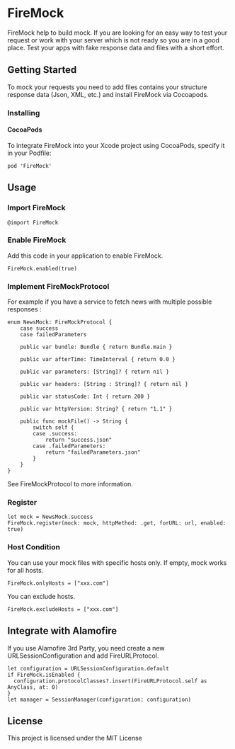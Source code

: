 # FireMock
FireMock help to build mock. If you are looking for an easy way to test your request or work with your server which is not ready so you are in a good place. Test your apps with fake response data and files with a short effort.

## Getting Started

To mock your requests you need to add files contains your structure response data (Json, XML, etc.) and install FireMock via Cocoapods.

### Installing

#### CocoaPods

To integrate FireMock into your Xcode project using CocoaPods, specify it in your Podfile:

```
pod 'FireMock'
```

## Usage

### Import FireMock

```
@import FireMock
```

### Enable FireMock

Add this code in your application to enable FireMock.

```
FireMock.enabled(true)
```

### Implement FireMockProtocol

For example if you have a service to fetch news with multiple possible responses :

```
enum NewsMock: FireMockProtocol {
    case success
    case failedParameters

    public var bundle: Bundle { return Bundle.main }

    public var afterTime: TimeInterval { return 0.0 }

    public var parameters: [String]? { return nil }

    public var headers: [String : String]? { return nil }

    public var statusCode: Int { return 200 }

    public var httpVersion: String? { return "1.1" }

    public func mockFile() -> String {
        switch self {
        case .success:
            return "success.json"
        case .failedParameters:
            return "failedParameters.json"
        }
    }
}
```
See FireMockProtocol to more information.

### Register

```
let mock = NewsMock.success
FireMock.register(mock: mock, httpMethod: .get, forURL: url, enabled: true)
```

### Host Condition

You can use your mock files with specific hosts only. If empty, mock works for all hosts.

```
FireMock.onlyHosts = ["xxx.com"]
```

You can exclude hosts.

```
FireMock.excludeHosts = ["xxx.com"]
```

## Integrate with Alamofire

If you use Alamofire 3rd Party, you need create a new URLSessionConfiguration and add FireURLProtocol.

```
let configuration = URLSessionConfiguration.default
if FireMock.isEnabled {
  configuration.protocolClasses?.insert(FireURLProtocol.self as AnyClass, at: 0)
}
let manager = SessionManager(configuration: configuration)
```

## License

This project is licensed under the MIT License
